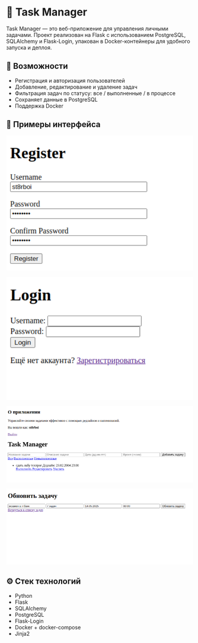 # 📝 Task Manager

Task Manager — это веб-приложение для управления личными задачами. Проект реализован на Flask с использованием PostgreSQL, SQLAlchemy и Flask-Login, упакован в Docker-контейнеры для удобного запуска и деплоя.

## 🚀 Возможности

- Регистрация и авторизация пользователей
- Добавление, редактирование и удаление задач
- Фильтрация задач по статусу: все / выполненные / в процессе
- Сохраняет данные в PostgreSQL
- Поддержка Docker

## 📸 Примеры интерфейса

<p align="center">
  <img src="./img/register.png" alt="Пример 1" width="600"/>
</p>

<p align="center">
  <img src="./img/login.png" alt="Пример 2" width="600"/>
</p>

<p align="center">
  <img src="./img/main.png" alt="Пример 2" width="600"/>
</p>

<p align="center">
  <img src="./img/change.png" alt="Пример 2" width="600"/>
</p>

## ⚙️ Стек технологий

- Python
- Flask
- SQLAlchemy
- PostgreSQL
- Flask-Login
- Docker + docker-compose
- Jinja2


